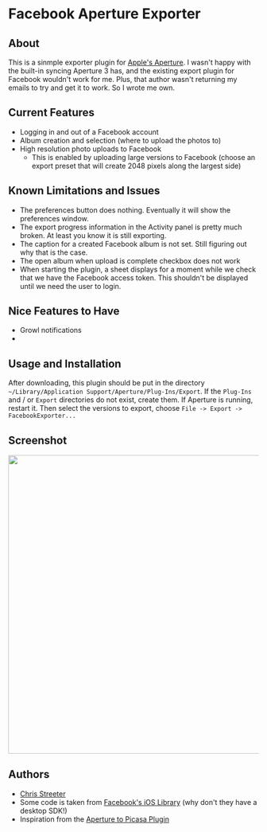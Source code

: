 # Facebook Aperture Exporter

## About
This is a sinmple exporter plugin for <a href="http://www.apple.com/aperture/">Apple's Aperture</a>. I wasn't happy with the built-in syncing Aperture 3 has, and the existing export plugin for Facebook wouldn't work for me. Plus, that author wasn't returning my emails to try and get it to work. So I wrote me own.

## Current Features
* Logging in and out of a Facebook account
* Album creation and selection (where to upload the photos to)
* High resolution photo uploads to Facebook
  * This is enabled by uploading large versions to Facebook (choose an export preset that will create 2048 pixels along the largest side)

## Known Limitations and Issues
* The preferences button does nothing. Eventually it will show the preferences window.
* The export progress information in the Activity panel is pretty much broken. At least you know it is still exporting.
* The caption for a created Facebook album is not set. Still figuring out why that is the case.
* The open album when upload is complete checkbox does not work
* When starting the plugin, a sheet displays for a moment while we check that we have the Facebook access token. This shouldn't be displayed until we need the user to login.

## Nice Features to Have
* Growl notifications
* 

## Usage and Installation
After downloading, this plugin should be put in the directory `~/Library/Application Support/Aperture/Plug-Ins/Export`. If the `Plug-Ins` and / or `Export` directories do not exist, create them.  If Aperture is running, restart it.  Then select the versions to export, choose `File -> Export -> FacebookExporter...`

## Screenshot

<a href="https://github.com/streeter/facebook-aperture-exporter/raw/master/screenshot.png"><img width="600" style="width: 600px" src="https://github.com/streeter/facebook-aperture-exporter/raw/master/screenshot.png" /></a>

## Authors
* <a href="http://www.chrisstreeter.com">Chris Streeter</a>
* Some code is taken from <a href="https://github.com/facebook/facebook-ios-sdk">Facebook's iOS Library</a> (why don't they have a desktop SDK!)
* Inspiration from the <a href="http://code.google.com/p/aperture-picasa-plugin/">Aperture to Picasa Plugin</a>